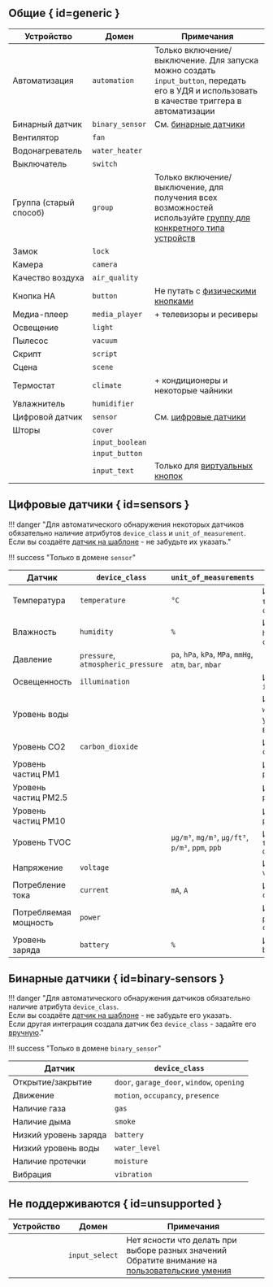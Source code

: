 ## Общие { id=generic }
| Устройство             | Домен           | Примечания                                                                                                                                                          |
|------------------------|-----------------|---------------------------------------------------------------------------------------------------------------------------------------------------------------------|
| Автоматизация          | `automation`    | Только включение/выключение. Для запуска можно создать `input_button`, передать его в УДЯ и использовать в качестве триггера в автоматизации                        |
| Бинарный датчик        | `binary_sensor` | См. [бинарные датчики](#binary-sensors)                                                                                                                             |
| Вентилятор             | `fan`           |                                                                                                                                                                     |
| Водонагреватель        | `water_heater`  || 
| Выключатель            | `switch`        ||
| Группа (старый способ) | `group`         | Только включение/выключение, для получения всех возможностей используйте [группу для конкретного типа устройств](https://www.home-assistant.io/integrations/group/) |
| Замок                  | `lock`          ||
| Камера                 | `camera`        |                                                                                                                                                                     |
| Качество воздуха       | `air_quality`   |                                                                                                                                                                     |
| Кнопка HA              | `button`        | Не путать с [физическими кнопками](./devices/button.md)                                                                                                             |
| Медиа-плеер            | `media_player`  | + телевизоры и ресиверы                                                                                                                                             |
| Освещение              | `light`         |                                                                                                                                                                     |
| Пылесос                | `vacuum`        ||
| Скрипт                 | `script`        ||
| Сцена                  | `scene`         ||
| Термостат              | `climate`       | + кондиционеры и некоторые чайники                                                                                                                                  |
| Увлажнитель            | `humidifier`    |                                                                                                                                                                     | 
| Цифровой датчик        | `sensor`        | См. [цифровые датчики](#sensors)                                                                                                                                    |
| Шторы                  | `cover`         |                                                                                                                                                                     |
|                        | `input_boolean` ||
|                        | `input_button`  |                                                                                                                                                                     |
 |                        | `input_text`    | Только для [виртуальных кнопок](./devices/button.md)                                                                                                                |

## Цифровые датчики { id=sensors }
!!! danger "Для автоматического обнаружения некоторых датчиков обязательно наличие атрибутов `device_class` и `unit_of_measurement`.<br>Если вы создаёте [датчик на шаблоне](https://www.home-assistant.io/integrations/template/#configuration-variables) - не забудьте их указать."

!!! success "Только в домене `sensor`"

| Датчик                | `device_class`                     | `unit_of_measurements`                                  | Примечания                                                    | 
|-----------------------|------------------------------------|---------------------------------------------------------|---------------------------------------------------------------|
| Температура           | `temperature`                      | `°C`                                                    | Или из атрибутов `temperature`, `current_temperature`         |
| Влажность             | `humidity`                         | `%`                                                     | Или из атрибутов `humidity`, `current_humidity`               |
| Давление              | `pressure`, `atmospheric_pressure` | `pa`, `hPa`, `kPa`, `MPa`, `mmHg`, `atm`, `bar`, `mbar` |                                                               |
| Освещенность          | `illumination`                     |                                                         | Или из атрибута `illuminance`                                 |
| Уровень воды          |                                    |                                                         | Из атрибута `water_level` для увлажнителей и вентиляторов     |
| Уровень CO2           | `carbon_dioxide`                   |                                                         | Или из атрибута `carbon_dioxide`                              |
| Уровень частиц PM1    |                                    |                                                         | Из атрибута `particulate_matter_0_1`                          |
| Уровень частиц PM2.5  |                                    |                                                         | Из атрибута `particulate_matter_2_5`                          |
| Уровень частиц PM10   |                                    |                                                         | Из атрибута `particulate_matter_10`                           |
| Уровень TVOC          |                                    | `µg/m³`, `mg/m³`, `μg/ft³`, `p/m³`, `ppm`, `ppb`        | Из атрибута `total_volatile_` `organic_compounds`             |
| Напряжение            | `voltage`                          |                                                         | Или из атрибута `voltage`                                     |
| Потребление тока      | `current`                          | `mA`, `A`                                               | Или из атрибута `current`                                     |
| Потребляемая мощность | `power`                            |                                                         | Или из атрибутов `power`, `load_power`, `current_consumption` |
| Уровень заряда        | `battery`                          | `%`                                                     | Или из атрибута `battery_level`                               |

## Бинарные датчики { id=binary-sensors }
!!! danger "Для автоматического обнаружения датчиков обязательно наличие атрибута `device_class`.<br>Если вы создаёте [датчик на шаблоне](https://www.home-assistant.io/integrations/template/#configuration-variables) - не забудьте его указать.<br>Если другая интеграция создала датчик без `device_class` - задайте его [вручную](./devices/sensor.md#device-class)."

!!! success "Только в домене `binary_sensor`"

| Датчик                | `device_class`                             | 
|-----------------------|--------------------------------------------|
| Открытие/закрытие     | `door`, `garage_door`, `window`, `opening` |
| Движение              | `motion`, `occupancy`, `presence`          |
| Наличие газа          | `gas`                                      |
| Наличие дыма          | `smoke`                                    |
| Низкий уровень заряда | `battery`                                  |
| Низкий уровень воды   | `water_level`                              |
| Наличие протечки      | `moisture`                                 |
| Вибрация              | `vibration`                                |

## Не поддерживаются { id=unsupported }
| Устройство    | Домен          | Примечания                                                                                                                      |
|---------------|----------------|---------------------------------------------------------------------------------------------------------------------------------|
|               | `input_select` | Нет ясности что делать при выборе разных значений<br>Обратите внимание на [пользовательские умения](./advanced/capabilities.md) |
